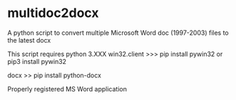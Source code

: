 # multidoc2docx
A python script to convert multiple Microsoft Word doc (1997-2003) files to the latest docx


This script requires 
python 3.XXX
win32.client >>> pip install pywin32 or pip3 install pywin32

docx >> pip install python-docx

Properly registered MS Word application
